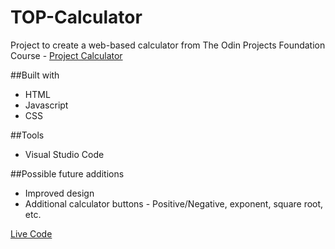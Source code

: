 # TOP-Calculator

Project to create a web-based calculator from The Odin Projects Foundation Course - [Project Calculator](https://www.theodinproject.com/lessons/foundations-calculator)


##Built with
- HTML
- Javascript
- CSS

##Tools
- Visual Studio Code

##Possible future additions
- Improved design
- Additional calculator buttons - Positive/Negative, exponent, square root, etc.

[Live Code](https://jsc17.github.io/TOP-Calculator/)

